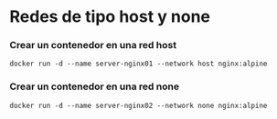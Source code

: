 # Redes de tipo host y none

### Crear un contenedor en una red host
```
docker run -d --name server-nginx01 --network host nginx:alpine
```

### Crear un contenedor en una red none
```
docker run -d --name server-nginx02 --network none nginx:alpine
```